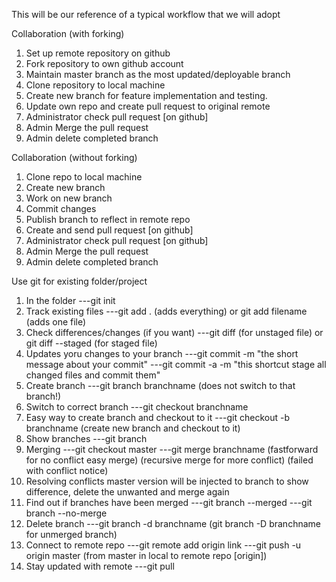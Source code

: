 This will be our reference of a typical workflow that we will adopt

Collaboration (with forking)

1. Set up remote repository on github
2. Fork repository to own github account
3. Maintain master branch as the most updated/deployable branch
4. Clone repository to local machine
5. Create new branch for feature implementation and testing.
6. Update own repo and create pull request to original remote
7. Administrator check pull request [on github]
8. Admin Merge the pull request
9. Admin delete completed branch

Collaboration (without forking)

1. Clone repo to local machine
2. Create new branch
3. Work on new branch
4. Commit changes
5. Publish branch to reflect in remote repo
6. Create and send pull request [on github]
7. Administrator check pull request [on github]
8. Admin Merge the pull request
9. Admin delete completed branch

Use git for existing folder/project

1. In the folder
   ---git init
2. Track existing files
   ---git add . (adds everything) or git add filename (adds one file)
3. Check differences/changes (if you want)
   ---git diff (for unstaged file) or git diff --staged (for staged file)
4. Updates yoru changes to your branch
   ---git commit -m "the short message about your commit"
   ---git commit -a -m "this shortcut stage all changed files and commit them"
5. Create branch
   ---git branch branchname (does not switch to that branch!)
6. Switch to correct branch
   ---git checkout branchname
7. Easy way to create branch and checkout to it
   ---git checkout -b branchname (create new branch and checkout to it)
8. Show branches
   ---git branch
9. Merging
   ---git checkout master
   ---git merge branchname
   (fastforward for no conflict easy merge)
   (recursive merge for more conflict)
   (failed with conflict notice)
10. Resolving conflicts
    master version will be injected to branch to show difference, delete the unwanted and merge again
11. Find out if branches have been merged
    ---git branch --merged
    ---git branch --no-merge
12. Delete branch
    ---git branch -d branchname (git branch -D branchname for unmerged branch)
13. Connect to remote repo
    ---git remote add origin link
    ---git push -u origin master (from master in local to remote repo [origin])
14. Stay updated with remote
    ---git pull
